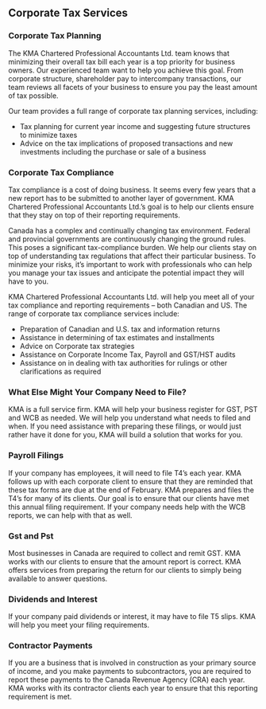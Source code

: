 ## Corporate Tax Services

### Corporate Tax Planning

The KMA Chartered Professional Accountants Ltd. team knows that minimizing their overall tax bill each year is a top priority for business owners. Our experienced team want to help you achieve this goal. From corporate structure, shareholder pay to intercompany transactions, our team reviews all facets of your business to ensure you pay the least amount of tax possible.

Our team provides a full range of corporate tax planning services, including:

+ Tax planning for current year income and suggesting future structures to minimize taxes
+ Advice on the tax implications of proposed transactions and new investments including the purchase or sale of a business

### Corporate Tax Compliance

Tax compliance is a cost of doing business. It seems every few years that a new report has to be submitted to another layer of government. KMA Chartered Professional Accountants Ltd.’s goal is to help our clients ensure that they stay on top of their reporting requirements.

Canada has a complex and continually changing tax environment. Federal and provincial governments are continuously changing the ground rules. This poses a significant tax-compliance burden. We help our clients stay on top of understanding tax regulations that affect their particular business. To minimize your risks, it’s important to work with professionals who can help you manage your tax issues and anticipate the potential impact they will have to you.

KMA Chartered Professional Accountants Ltd. will help you meet all of your tax compliance and reporting requirements – both Canadian and US. The range of corporate tax compliance services include:

+ Preparation of Canadian and U.S. tax and information returns
+ Assistance in determining of tax estimates and installments
+ Advice on Corporate tax strategies
+ Assistance on Corporate Income Tax, Payroll and GST/HST audits
+ Assistance on in dealing with tax authorities for rulings or other clarifications as required

### What Else Might Your Company Need to File?

KMA is a full service firm. KMA will help your business register for GST, PST and WCB as needed. We will help you understand what needs to filed and when. If you need assistance with preparing these filings, or would just rather have it done for you, KMA will build a solution that works for you.
 
### Payroll Filings

If your company has employees, it will need to file T4’s each year. KMA follows up with each corporate client to ensure that they are reminded that these tax forms are due at the end of February. KMA prepares and files the T4’s for many of its clients. Our goal is to ensure that our clients have met this annual filing requirement. If your company needs help with the WCB reports, we can help with that as well.

### Gst and Pst

Most businesses in Canada are required to collect and remit GST. KMA works with our clients to ensure that the amount report is correct. KMA offers services from preparing the return for our clients to simply being available to answer questions.

### Dividends and Interest

If your company paid dividends or interest, it may have to file T5 slips. KMA will help you meet your filing requirements.

### Contractor Payments

If you are a business that is involved in construction as your primary source of income, and you make payments to subcontractors, you are required to report these payments to the Canada Revenue Agency (CRA) each year. KMA works with its contractor clients each year to ensure that this reporting requirement is met.